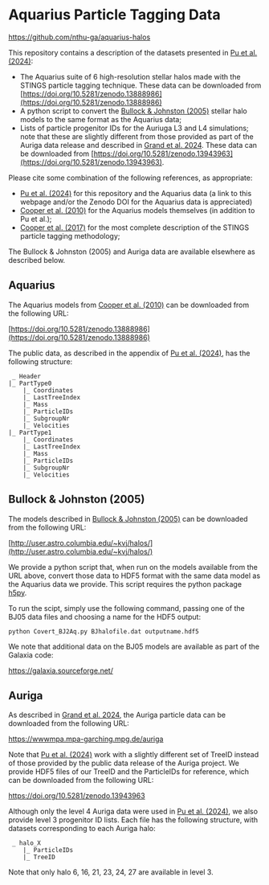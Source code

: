# Aquarius Particle Tagging Data

https://github.com/nthu-ga/aquarius-halos

This repository contains a description of the datasets presented in [Pu et al. (2024)](https://ui.adsabs.harvard.edu/abs/2024arXiv241013491P):

- The Aquarius suite of 6 high-resolution stellar halos made with the STINGS particle tagging technique. These data can be downloaded from [https://doi.org/10.5281/zenodo.13888986](https://doi.org/10.5281/zenodo.13888986)
- A python script to convert the [Bullock & Johnston (2005)](http://adsabs.harvard.edu/abs/2005ApJ...635..931B) stellar halo models to the same format as the Aquarius data;
- Lists of particle progenitor IDs for the Auriuga L3 and L4 simulations; note that these are slightly different from those provided as part of the Auriga data release and described in [Grand et al. 2024](https://ui.adsabs.harvard.edu/abs/2024MNRAS.532.1814G). These data can be downloaded from [https://doi.org/10.5281/zenodo.13943963](https://doi.org/10.5281/zenodo.13943963).

Please cite some combination of the following references, as appropriate:
- [Pu et al. (2024)](https://ui.adsabs.harvard.edu/abs/2024arXiv241013491P) for this repository and the Aquarius data (a link to this webpage and/or the Zenodo DOI for the Aquarius data is appreciated)
- [Cooper et al. (2010)](http://adsabs.harvard.edu/abs/2010MNRAS.406..744C) for the Aquarius models themselves (in addition to Pu et al.);
- [Cooper et al. (2017)](https://ui.adsabs.harvard.edu/abs/2017MNRAS.469.1691C) for the most complete description of the STINGS particle tagging methodology;

The Bullock & Johnston (2005) and Auriga data are available elsewhere as described below. 

## Aquarius

The Aquarius models from [Cooper et al. (2010)](http://adsabs.harvard.edu/abs/2010MNRAS.406..744C) can be downloaded from the following URL:

[https://doi.org/10.5281/zenodo.13888986](https://doi.org/10.5281/zenodo.13888986)

The public data, as described in the appendix of [Pu et al. (2024)](https://ui.adsabs.harvard.edu/abs/2024arXiv241013491P), has the following structure:

```
 _ Header
|_ PartType0
    |_ Coordinates
    |_ LastTreeIndex
    |_ Mass
    |_ ParticleIDs
    |_ SubgroupNr
    |_ Velocities
|_ PartType1    
    |_ Coordinates    
    |_ LastTreeIndex    
    |_ Mass
    |_ ParticleIDs
    |_ SubgroupNr
    |_ Velocities
```


## Bullock & Johnston (2005)

The models described in [Bullock & Johnston (2005)](http://adsabs.harvard.edu/abs/2005ApJ...635..931B) can be downloaded from the following URL:

[http://user.astro.columbia.edu/~kvj/halos/](http://user.astro.columbia.edu/~kvj/halos/)

We provide a python script that, when run on the models available from the URL above, convert those data to HDF5 format with the same data model as the Aquarius data we provide. This script requires the python package [h5py](https://docs.h5py.org/en/stable/index.html).

To run the scipt, simply use the following command, passing one of the BJ05 data files and choosing a name for the HDF5 output:

`python Covert_BJ2Aq.py BJhalofile.dat outputname.hdf5`

We note that additional data on the BJ05 models are available as part of the Galaxia code:

https://galaxia.sourceforge.net/

## Auriga

As described in [Grand et al. 2024](https://ui.adsabs.harvard.edu/abs/2024MNRAS.532.1814G), the Auriga particle data can be downloaded from the following URL:

https://wwwmpa.mpa-garching.mpg.de/auriga

Note that [Pu et al. (2024)](https://ui.adsabs.harvard.edu/abs/2024arXiv241013491P) work with a slightly different set of TreeID instead of those provided by the public data release of the Auriga project. We provide HDF5 files of our TreeID and the ParticleIDs for reference, which can be downloaded from the following URL:

https://doi.org/10.5281/zenodo.13943963

Although only the level 4 Auriga data were used in [Pu et al. (2024)](https://ui.adsabs.harvard.edu/abs/2024arXiv241013491P), we also provide level 3 progenitor ID lists. Each file has the following structure, with datasets corresponding to each Auriga halo:

```
 _ halo_X
    |_ ParticleIDs
    |_ TreeID
```

Note that only halo 6, 16, 21, 23, 24, 27 are available in level 3.
